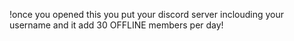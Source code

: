 !once you opened this you put your discord server inclouding your username and it add 30 OFFLINE members per day!
